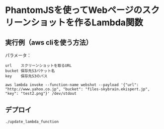 # PhantomJSを使ってWebページのスクリーンショットを作るLambda関数

## 実行例（aws cliを使う方法）

パラメータ：

```
url    スクリーンショットを取るURL
bucket 保存先S3バケット名
key    保存先S3のパス
```

```
aws lambda invoke --function-name webshot --payload '{"url": "http://www.yahoo.co.jp", "bucket": "files-skybrain.ekispert.jp", "key": "test2.png"}' /dev/stdout
```

## デプロイ

```
./update_lambda_function
```
